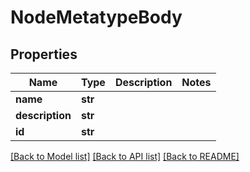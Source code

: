 # NodeMetatypeBody

## Properties
Name | Type | Description | Notes
------------ | ------------- | ------------- | -------------
**name** | **str** |  | 
**description** | **str** |  | 
**id** | **str** |  | 

[[Back to Model list]](../README.md#documentation-for-models) [[Back to API list]](../README.md#documentation-for-api-endpoints) [[Back to README]](../README.md)

